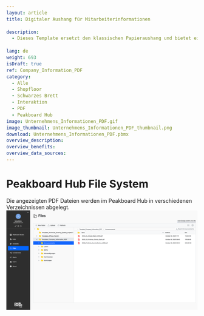 ```yaml
---
layout: article
title: Digitaler Aushang für Mitarbeiterinformationen

description: 
  - Dieses Template ersetzt den klassischen Papieraushang und bietet eine interaktive und flexible digitale Lösung für die Anzeige wichtiger Unternehmensinformationen. Auf dem Board werden die beiden aktuellsten Schichtpläne und Speisepläne der Kantine sowie verschiedene andere Unternehmensinformationen angezeigt. Die entsprechenden PDF-Dateien werden direkt in das File System auf dem Peakboard Hub hochgeladen und anschließend auf dem Board angezeigt. Mitarbeitende können die Informationen jederzeit abrufen und interaktiv durch die verschiedenen Kategorien navigieren. Nach einer definierten Inaktivitätszeit wechselt das Board automatisch zwischen den verschiedenen Ankündigungen. Diese Lösung sorgt für eine übersichtliche, benutzerfreundliche und stets aktuelle Darstellung der Unternehmensdaten und ermöglicht eine effiziente Informationsbereitstellung ohne den Aufwand von Papierdrucken und Verteilen.
  
lang: de
weight: 693
isDraft: true
ref: Company_Information_PDF
category:
  - Alle
  - Shopfloor
  - Schwarzes Brett
  - Interaktion
  - PDF
  - Peakboard Hub
image: Unternehmens_Informationen_PDF.gif
image_thumbnail: Unternehmens_Informationen_PDF_thumbnail.png
download: Unternehmens_Informationen_PDF.pbmx
overview_description:
overview_benefits:
overview_data_sources:
---
```


# Peakboard Hub File System
Die angezeigten PDF Dateien werden im Peakboard Hub in verschiedenen Verzeichnissen abgelegt.
![image_live](Unternehmens_Informationen_PDF-Hub.png)

